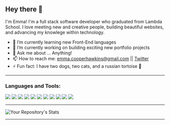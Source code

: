 ## Hey there 👋

I'm Emma! I'm a full stack software developer who graduated from Lambda School. I love meeting new and creative people, building beautiful websites, and advancing my knowlege within technology.

- 🌱 I’m currently learning new Front-End languages
- 🔭 I’m currently working on building exciting new portfolio projects
- 💬 Ask me about ... Anything!
- 📫 How to reach me: emma.cooperhawkins@gmail.com || [Twitter](https://twitter.com/Emma_Cooper124)   
- ⚡ Fun fact: I have two dogs, two cats, and a russian tortoise 🐢

----------------------------------------------------------------------------

### Languages and Tools:

<img src="https://img.icons8.com/nolan/50/visual-studio-code-2019.png"/> <img src="https://img.icons8.com/nolan/50/html.png"/> <img src="https://img.icons8.com/nolan/50/css-filetype.png"/> <img src="https://img.icons8.com/nolan/50/javascript.png"/> <img src="https://img.icons8.com/nolan/50/react-native.png"/> <img src="https://img.icons8.com/color/50/000000/nodejs.png"/> <img src="https://img.icons8.com/nolan/50/sql.png"/> <img src="https://img.icons8.com/color/50/000000/postgreesql.png"/> <img src="https://img.icons8.com/nolan/50/git.png"/> <img src="https://img.icons8.com/nolan/50/github.png"/> <img src="https://img.icons8.com/dusk/50/000000/command-line.png"/>

-------------------------------------------------------------------------------

![Your Repository's Stats](https://github-readme-stats.vercel.app/api?username=emmac124&theme=cobalt&show_icons=true)

-------------------------------------------------------------------------------
<!-- 
#### Thanks for stopping by, here's a joke that'll hopefully brighten your day!
![Jokes Card](https://readme-jokes.vercel.app/api) -->
